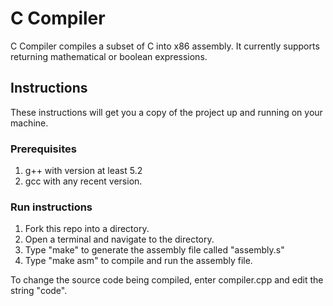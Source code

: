 # C Compiler
C Compiler compiles a subset of C into x86 assembly. It currently supports returning mathematical or boolean expressions. 

## Instructions

These instructions will get you a copy of the project up and running on your machine.

### Prerequisites

1. g++ with version at least 5.2
2. gcc with any recent version.

### Run instructions

1. Fork this repo into a directory.
2. Open a terminal and navigate to the directory.
3. Type "make" to generate the assembly file called "assembly.s"
4. Type "make asm" to compile and run the assembly file.

To change the source code being compiled, enter compiler.cpp and edit the string "code".
